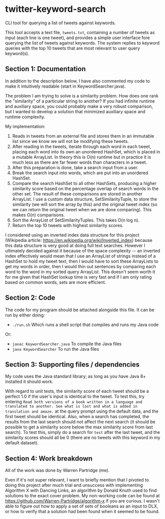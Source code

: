 # twitter-keyword-search
CLI tool for querying a list of tweets against keywords.

This tool accepts a text file, `tweets.txt`, containing a number of tweets as input (each line is one tweet), and provides a simple user interface fore querying the list of tweets against keywords. The system replies to keyword queries with the top 10 tweets that are most relevant to user query keyword(s).


## Section 1: Documentation
In addition to the description below, I have also commented my code to make it intuitively readable (start in KeywordSearcher.java).

The problem I am trying to solve is a similarity problem. How does one rank the "similarity" of a particular string to another? If you had infinite runtime and auxiliary space, you could probably make a very robust comparison, but I wanted to develop a solution that minimized auxiliary space and runtime complexity.

My implementation:

1) Reads in tweets from an external file and stores them in an immutable list since we know we will not be modifying these tweets.
2) After reading in the tweets, iterate through each word in each tweet, placing each word into its own an unordered HashSet, which is placed in a mutable ArrayList. In theory this is O(n) runtime but in practice it is much less as there are far fewer words than characters in a tweet.
3) After this preparation is done, take a search input from a user.
4) Break the search input into words, which are put into an unordered HashSet.
5) Compare the search HashSet to all other HashSets, producing a higher similarity score based on the percentage overlap of search words in the other set. The result of these comparisons are stored in another ArrayList. I use a custom data structure, SetSimilarityTuple, to store the similarity (we will sort the array by this) and the original tweet index (so we can return the original tweet when we are done comparing). This makes O(n) comparisons.
6) Sort the ArrayList of SetSimilarityTuples. This takes O(n log n).
7) Return the top 10 tweets with highest similarity scores.

I considered using an inverted index data structure for this project (Wikipedia article: https://en.wikipedia.org/wiki/Inverted_index) because this data structure is very good at doing full text searches. However I ultimately decided against it because of the space complexity -- an inverted index effectively would mean that I use an ArrayList of strings instead of a HashSet to hold my tweet text, then I would have to sort these ArrayLists to get my words in order, then I would thin out sentences by comparing each word to the word in my sorted query ArrayList. This doesn't seem worth it for me given that HashSet lookup time is very fast and if I am only rating based on common words, sets are more efficient.


## Section 2: Code
The code for my program should be attached alongside this file. It can be run by either doing:
* `./run.sh` Which runs a shell script that compiles and runs my Java code

Or:
* `javac KeywordSearcher.java` To compile the Java files
* `java KeywordSearcher` To run the Java files


## Section 3: Supporting files / dependencies
My code uses the Java standard library; as long as you have Java 8+ installed it should work.

With regard to unit tests, the similarity score of each tweet should be a perfect 1.0 if the user's input is identical to the tweet. To test this, try entering `Read both versions of a book written in a language and translated to another. See what is lost and what is added in translation and amaze.` at the query prompt using the default data, and the first tweet should be identical.
Also, when a search has completed, the results from the last search should not affect the next search (it should be possible to get a similarity score below the max similarity score from last search). To test this, simply do a search for `test` after the last tweet, and the similarity scores should all be 0 (there are no tweets with this keyword in my default dataset).


## Section 4: Work breakdown
All of the work was done by Warren Partridge (me).

Even if it's not super relevant, I want to briefly mention that I pivoted to doing this project after much trial and unsuccess with implementing Algorithm X with Dancing Links, an algorithm by Donald Knuth used to find solutions to the exact cover problem. My non-working code can be found at https://github.com/Warren-Partridge/algorithm-x
if you are curious. I wasn't able to figure out how to apply a set of sets of booleans as an input to DLX, or how to verify that a solution had been found when it seemed to be found.

